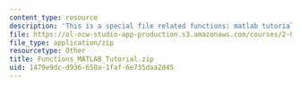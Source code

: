 ```yaml
---
content_type: resource
description: 'This is a special file related functions: matlab tutorial.'
file: https://ol-ocw-studio-app-production.s3.amazonaws.com/courses/2-086-numerical-computation-for-mechanical-engineers-spring-2013/1479e9dcd936650a1faf6e735daa2d45_Functions_MATLAB_Tutorial.zip
file_type: application/zip
resourcetype: Other
title: Functions_MATLAB_Tutorial.zip
uid: 1479e9dc-d936-650a-1faf-6e735daa2d45
---
```

